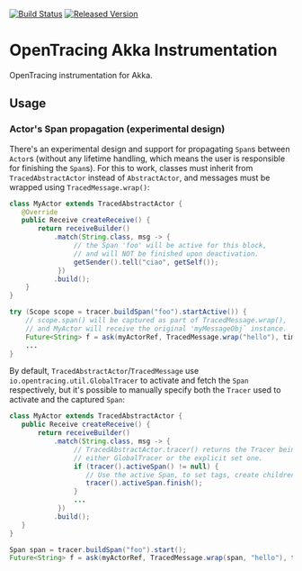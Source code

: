 [![Build Status][ci-img]][ci] [![Released Version][maven-img]][maven]

# OpenTracing Akka Instrumentation
OpenTracing instrumentation for Akka.

## Usage

### Actor's Span propagation (experimental design)

There's an experimental design and support for propagating `Span`s between `Actor`s (without any lifetime
handling, which means the user is responsible for finishing the `Span`s). For this to work, classes must
inherit from `TracedAbstractActor` instead of `AbstractActor`, and messages must be wrapped using
`TracedMessage.wrap()`:

```java
class MyActor extends TracedAbstractActor {
   @Override
   public Receive createReceive() {
       return receiveBuilder()
           .match(String.class, msg -> {
                // the Span 'foo' will be active for this block,
                // and will NOT be finished upon deactivation.
                getSender().tell("ciao", getSelf());
            })
           .build();
    }
}

try (Scope scope = tracer.buildSpan("foo").startActive()) {
    // scope.span() will be captured as part of TracedMessage.wrap(),
    // and MyActor will receive the original 'myMessageObj` instance.
    Future<String> f = ask(myActorRef, TracedMessage.wrap("hello"), timeout);
    ...
}
```

By default, `TracedAbstractActor`/`TracedMessage` use `io.opentracing.util.GlobalTracer`
to activate and fetch the `Span` respectively, but it's possible to manually specify
both the `Tracer` used to activate and the captured `Span`:

```java
class MyActor extends TracedAbstractActor {
   public Receive createReceive() {
       return receiveBuilder()
           .match(String.class, msg -> {
                // TracedAbstractActor.tracer() returns the Tracer being used,
                // either GlobalTracer or the explicit set one.
                if (tracer().activeSpan() != null) {
                   // Use the active Span, to set tags, create children, finish it, etc.
                   tracer().activeSpan.finish();
                }
                ...
            })
           .build();
   }
}

Span span = tracer.buildSpan("foo").start();
Future<String> f = ask(myActorRef, TracedMessage.wrap(span, "hello"), timeout);
```

[ci-img]: https://travis-ci.org/opentracing-contrib/java-akka.svg?branch=master
[ci]: https://travis-ci.org/opentracing-contrib/java-akka
[maven-img]: https://img.shields.io/maven-central/v/io.opentracing.contrib/opentracing-akka.svg
[maven]: http://search.maven.org/#search%7Cga%7C1%7Copentracing-akka
